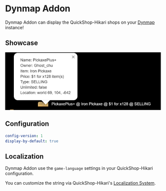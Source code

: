 # Dynmap Addon

Dynmap Addon can display the QuickShop-Hikari shops on your [Dynmap](https://modrinth.com/plugin/dynmap) instance!

## Showcase

![dynmap](img/dynmap.png)

## Configuration

```yaml
config-version: 1
display-by-default: true
```

## Localization

Dynmap Addon use the `game-language` settings in your QuickShop-Hikari configuration.

You can customize the string via QuickShop-Hikari's [Localization System](../modules/localization.md).
